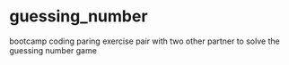 # guessing_number
bootcamp coding paring exercise
pair with two other partner to solve the guessing number game
